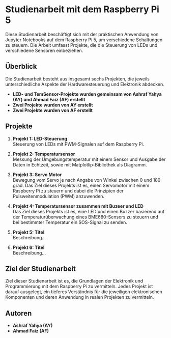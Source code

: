 # Studienarbeit mit dem Raspberry Pi 5

Diese Studienarbeit beschäftigt sich mit der praktischen Anwendung von Jupyter Notebooks auf dem Raspberry Pi 5, um verschiedene Schaltungen zu steuern. Die Arbeit umfasst Projekte, die die Steuerung von LEDs und verschiedene Sensoren einbeziehen.

## Überblick

Die Studienarbeit besteht aus insgesamt sechs Projekten, die jeweils unterschiedliche Aspekte der Hardwaresteuerung und Elektronik abdecken.

- **LED- und TemSensor-Projekte wurden gemeinsam von Ashraf Yahya (AY) und Ahmad Faiz (AF) erstellt**
- **Zwei Projekte wurden von AY erstellt**
- **Zwei Projekte wurden von AF erstellt**

## Projekte

1. **Projekt 1: LED-Steuerung**  
   Steuerung von LEDs mit PWM-Signalen auf dem Raspberry Pi.

2. **Projekt 2: Temperatursensor**  
   Messung der Umgebungstemperatur mit einem Sensor und Ausgabe der Daten in Echtzeit, sowie mit Matplotlip-Bibliothek als Diagramm.

3. **Projekt 3: Servo Motor**  
   Bewegung vom Servo je nach Angabe von Winkel zwischen 0 und 180 grad. Das Ziel dieses Projekts ist es, einen Servomotor mit einem Raspberry Pi zu steuern und dabei die Prinzipien der Pulsweitenmodulation (PWM) anzuwenden.

4. **Projekt 4: Temperatursensor zusammen mit Buzeer und LED**  
   Das Ziel dieses Projekts ist es, eine LED und einen Buzzer basierend auf der Temperaturüberwachung eines BME680-Sensors zu steuern und bei bestimmter Temperatur ein SOS-Signal zu senden.

5. **Projekt 5: Titel**  
   Beschreibung...

6. **Projekt 6: Titel**  
   Beschreibung...

## Ziel der Studienarbeit  
Ziel dieser Studienarbeit ist es, die Grundlagen der Elektronik und Programmierung mit dem Raspberry Pi zu vermitteln. Jedes Projekt ist darauf ausgelegt, ein tieferes Verständnis für die jeweiligen elektronischen Komponenten und deren Anwendung in realen Projekten zu vermitteln.

## Autoren

- **Ashraf Yahya (AY)**
- **Ahmad Faiz (AF)**  
